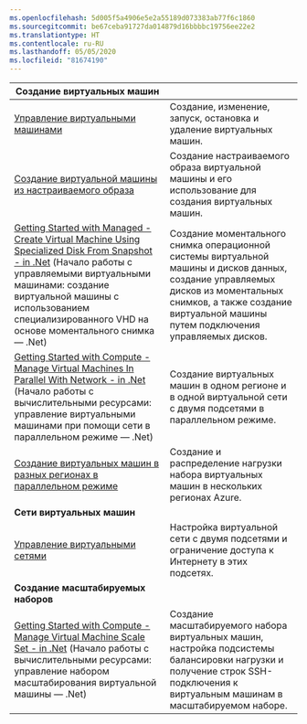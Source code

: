 ```yaml
---
ms.openlocfilehash: 5d005f5a4906e5e2a55189d073383ab77f6c1860
ms.sourcegitcommit: be67ceba91727da014879d16bbbbc19756ee22e2
ms.translationtype: HT
ms.contentlocale: ru-RU
ms.lasthandoff: 05/05/2020
ms.locfileid: "81674190"
---
```

| **Создание виртуальных машин** || 
|---|---|
| [Управление виртуальными машинами][1] | Создание, изменение, запуск, остановка и удаление виртуальных машин. |
| [Создание виртуальной машины из настраиваемого образа][2] | Создание настраиваемого образа виртуальной машины и его использование для создания виртуальных машин. | 
| [Getting Started with Managed - Create Virtual Machine Using Specialized Disk From Snapshot - in .Net][3] (Начало работы с управляемыми виртуальными машинами: создание виртуальной машины с использованием специализированного VHD на основе моментального снимка — .Net) | Создание моментального снимка операционной системы виртуальной машины и дисков данных, создание управляемых дисков из моментальных снимков, а также создание виртуальной машины путем подключения управляемых дисков. |  
| [Getting Started with Compute - Manage Virtual Machines In Parallel With Network - in .Net][4] (Начало работы с вычислительными ресурсами: управление виртуальными машинами при помощи сети в параллельном режиме — .Net) | Создание виртуальных машин в одном регионе и в одной виртуальной сети с двумя подсетями в параллельном режиме. |
| [Создание виртуальных машин в разных регионах в параллельном режиме][5] | Создание и распределение нагрузки набора виртуальных машин в нескольких регионах Azure. |
| **Сети виртуальных машин** || 
| [Управление виртуальными сетями][6] | Настройка виртуальной сети с двумя подсетями и ограничение доступа к Интернету в этих подсетях. |
| **Создание масштабируемых наборов** ||
| [Getting Started with Compute - Manage Virtual Machine Scale Set - in .Net][7] (Начало работы с вычислительными ресурсами: управление набором масштабирования виртуальной машины — .Net) | Создание масштабируемого набора виртуальных машин, настройка подсистемы балансировки нагрузки и получение строк SSH-подключения к виртуальным машинам в масштабируемом наборе. |

[1]: ../java-sdk-manage-virtual-machines.md
[2]: https://github.com/Azure-Samples/managed-disk-java-create-virtual-machine-using-custom-image/
[3]: https://github.com/Azure-Samples/managed-disk-java-create-virtual-machine-using-specialized-disk-from-vhd/
[4]: https://github.com/Azure-Samples/compute-java-manage-virtual-machines-in-parallel/
[5]: ../java-sdk-virtual-machines-in-parallel.md
[6]: ../java-sdk-manage-virtual-networks.md
[7]: ../java-sdk-manage-vm-scalesets.md